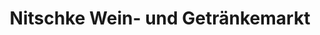 ---
title: "Nitschke Wein- und Getränkemarkt"
url: /untergruppenbach/nitschke-wein-und-getraenkemarkt/
shop: Getränke
---